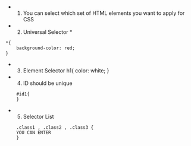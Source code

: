 - 1) You can select which set of HTML elements you want to apply for CSS
- 2) Universal Selector *
```
*{
    background-color: red;
}
```
- 3) Element Selector 
    h1{
    color: white;
}


- 4) ID should be unique 

```
    #id1{
    }

```

- 5) Selector List 

```
    .class1 , .class2 , .class3 {
    YOU CAN ENTER 
    }
```
